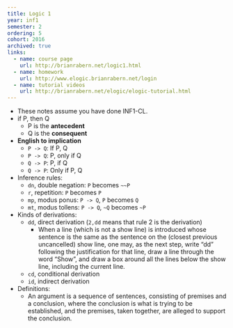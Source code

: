 ```yaml
---
title: Logic 1
year: inf1
semester: 2
ordering: 5
cohort: 2016
archived: true
links:
  - name: course page
    url: http://brianrabern.net/logic1.html
  - name: homework
    url: http://www.elogic.brianrabern.net/login
  - name: tutorial videos
    url: http://brianrabern.net/elogic/elogic-tutorial.html
---
```


- These notes assume you have done INF1-CL.
- if P, then Q
  - P is the **antecedent**
  - Q is the **consequent**
- **English to implication**
  - `P -> Q`: If P, Q
  - `P -> Q`: P, only if Q
  - `Q -> P`: P, if Q
  - `Q -> P`: Only if P, Q
- Inference rules:
  - `dn`, double negation: `P` becomes `~~P`
  - `r`, repetition: `P` becomes `P`
  - `mp`, modus ponus: `P -> Q`, `P` becomes `Q`
  - `mt`, modus tollens: `P -> Q`, `~Q` becomes `~P` 
- Kinds of derivations:
  - `dd`, direct derivation (`2,dd` means that rule 2 is the derivation)
    - When a line (which is not a show line) is introduced whose
sentence is the same as the sentence on the (closest previous
uncancelled) show line, one may, as the next step, write “dd”
following the justification for that line, draw a line through
the word “Show”, and draw a box around all the lines below
the show line, including the current line.
  - `cd`, conditional derivation
  - `id`, indirect derivation
- Definitions:
  - An argument is a sequence of sentences, consisting of
premises and a conclusion, where the conclusion is what is
trying to be established, and the premises, taken together,
are alleged to support the conclusion.

